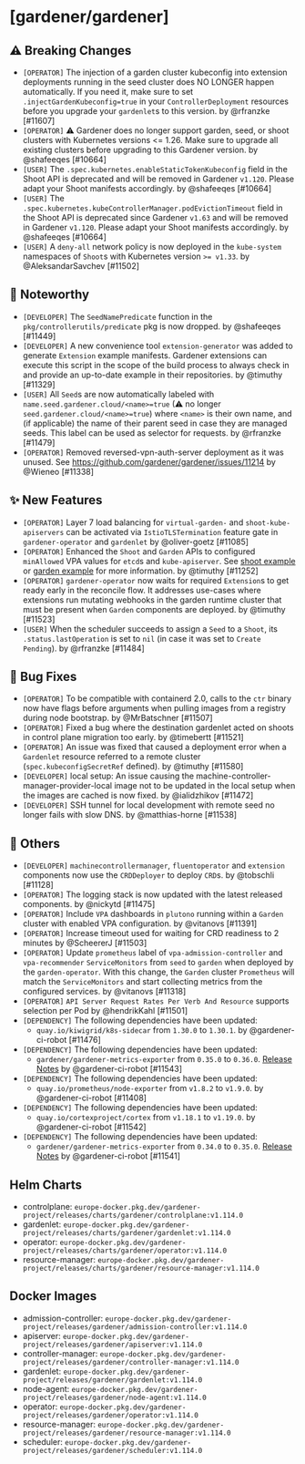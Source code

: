 # [gardener/gardener]

## ⚠️ Breaking Changes

- `[OPERATOR]` The injection of a garden cluster kubeconfig into extension deployments running in the seed cluster does NO LONGER happen automatically. If you need it, make sure to set `.injectGardenKubeconfig=true` in your `ControllerDeployment` resources before you upgrade your `gardenlet`s to this version. by @rfranzke [#11607]
- `[OPERATOR]` ⚠️ Gardener does no longer support garden, seed, or shoot clusters with Kubernetes versions <= 1.26. Make sure to upgrade all existing clusters before upgrading to this Gardener version. by @shafeeqes [#10664]
- `[USER]` The `.spec.kubernetes.enableStaticTokenKubeconfig` field in the Shoot API is deprecated and will be removed in Gardener `v1.120`. Please adapt your Shoot manifests accordingly. by @shafeeqes [#10664]
- `[USER]` The `.spec.kubernetes.kubeControllerManager.podEvictionTimeout` field in the Shoot API is deprecated since Gardener `v1.63` and will be removed in Gardener `v1.120`. Please adapt your Shoot manifests accordingly. by @shafeeqes [#10664]
- `[USER]` A `deny-all` network policy is now deployed in the `kube-system` namespaces of `Shoot`s with Kubernetes version `>= v1.33`. by @AleksandarSavchev [#11502]
## 📰 Noteworthy

- `[DEVELOPER]` The `SeedNamePredicate` function in the `pkg/controllerutils/predicate` pkg is now dropped. by @shafeeqes [#11449]
- `[DEVELOPER]` A new convenience tool `extension-generator` was added to generate `Extension` example manifests. Gardener extensions can execute this script in the scope of the build process to always check in and provide an up-to-date example in their repositories. by @timuthy [#11329]
- `[USER]` All `Seed`s are now automatically labeled with `name.seed.gardener.cloud/<name>=true` (⚠ no longer `seed.gardener.cloud/<name>=true`) where `<name>` is their own name, and (if applicable) the name of their parent seed in case they are managed seeds. This label can be used as selector for requests. by @rfranzke [#11479]
- `[OPERATOR]` Removed reversed-vpn-auth-server deployment as it was unused. See https://github.com/gardener/gardener/issues/11214 by @Wieneo [#11338]
## ✨ New Features

- `[OPERATOR]` Layer 7 load balancing for `virtual-garden-` and `shoot-kube-apiservers` can be activated via `IstioTLSTermination` feature gate in `gardener-operator` and `gardenlet` by @oliver-goetz [#11085]
- `[OPERATOR]` Enhanced the `Shoot` and `Garden` APIs to configured `minAllowed` VPA values for `etcd`s and `kube-apiserver`. See [shoot example](https://github.com/gardener/gardener/blob/master/example/90-shoot.yaml) or [garden example](https://github.com/gardener/gardener/blob/master/example/operator/20-garden.yaml) for more information. by @timuthy [#11252]
- `[OPERATOR]` `gardener-operator` now waits for required `Extension`s to get ready early in the reconcile flow. It addresses use-cases where extensions run mutating webhooks in the garden runtime cluster that must be present when `Garden` components are deployed. by @timuthy [#11523]
- `[USER]` When the scheduler succeeds to assign a `Seed` to a `Shoot`, its `.status.lastOperation` is set to `nil` (in case it was set to `Create Pending`). by @rfranzke [#11484]
## 🐛 Bug Fixes

- `[OPERATOR]` To be compatible with containerd 2.0, calls to the `ctr` binary now have flags before arguments when pulling images from a registry during node bootstrap. by @MrBatschner [#11507]
- `[OPERATOR]` Fixed a bug where the destination gardenlet acted on shoots in control plane migration too early. by @timebertt [#11521]
- `[OPERATOR]` An issue was fixed that caused a deployment error when a `Gardenlet` resource referred to a remote cluster (`spec.kubeconfigSecretRef` defined). by @timuthy [#11580]
- `[DEVELOPER]` local setup: An issue causing the machine-controller-manager-provider-local image not to be updated in the local setup when the images are cached is now fixed. by @ialidzhikov [#11472]
- `[DEVELOPER]` SSH tunnel for local development with remote seed no longer fails with slow DNS. by @matthias-horne [#11538]
## 🏃 Others

- `[DEVELOPER]` `machinecontrollermanager`, `fluentoperator` and `extension` components now use the `CRDDeployer` to deploy `CRD`s. by @tobschli [#11128]
- `[OPERATOR]` The logging stack is now updated with the latest released components. by @nickytd [#11475]
- `[OPERATOR]` Include `VPA` dashboards in `plutono` running within a `Garden` cluster with enabled VPA configuration. by @vitanovs [#11391]
- `[OPERATOR]` Increase timeout used for waiting for CRD readiness to 2 minutes by @ScheererJ [#11503]
- `[OPERATOR]` Update `prometheus` label of `vpa-admission-controller` and `vpa-recommender` `ServiceMonitors` from `seed` to `garden` when deployed by the `garden-operator`. With this change, the `Garden` cluster `Prometheus` will match the `ServiceMonitors` and start collecting metrics from the configured services. by @vitanovs [#11318]
- `[OPERATOR]` `API Server Request Rates Per Verb And Resource` supports selection per Pod by @hendrikKahl [#11501]
- `[DEPENDENCY]` The following dependencies have been updated:  
  - `quay.io/kiwigrid/k8s-sidecar` from `1.30.0` to `1.30.1`.  by @gardener-ci-robot [#11476]
- `[DEPENDENCY]` The following dependencies have been updated:  
  - `gardener/gardener-metrics-exporter` from `0.35.0` to `0.36.0`. [Release Notes](https://redirect.github.com/gardener/gardener-metrics-exporter/releases/tag/0.36.0) by @gardener-ci-robot [#11543]
- `[DEPENDENCY]` The following dependencies have been updated:  
  - `quay.io/prometheus/node-exporter` from `v1.8.2` to `v1.9.0`.  by @gardener-ci-robot [#11408]
- `[DEPENDENCY]` The following dependencies have been updated:  
  - `quay.io/cortexproject/cortex` from `v1.18.1` to `v1.19.0`.  by @gardener-ci-robot [#11542]
- `[DEPENDENCY]` The following dependencies have been updated:  
  - `gardener/gardener-metrics-exporter` from `0.34.0` to `0.35.0`. [Release Notes](https://redirect.github.com/gardener/gardener-metrics-exporter/releases/tag/0.35.0) by @gardener-ci-robot [#11541]

## Helm Charts
- controlplane: `europe-docker.pkg.dev/gardener-project/releases/charts/gardener/controlplane:v1.114.0`
- gardenlet: `europe-docker.pkg.dev/gardener-project/releases/charts/gardener/gardenlet:v1.114.0`
- operator: `europe-docker.pkg.dev/gardener-project/releases/charts/gardener/operator:v1.114.0`
- resource-manager: `europe-docker.pkg.dev/gardener-project/releases/charts/gardener/resource-manager:v1.114.0`
## Docker Images
- admission-controller: `europe-docker.pkg.dev/gardener-project/releases/gardener/admission-controller:v1.114.0`
- apiserver: `europe-docker.pkg.dev/gardener-project/releases/gardener/apiserver:v1.114.0`
- controller-manager: `europe-docker.pkg.dev/gardener-project/releases/gardener/controller-manager:v1.114.0`
- gardenlet: `europe-docker.pkg.dev/gardener-project/releases/gardener/gardenlet:v1.114.0`
- node-agent: `europe-docker.pkg.dev/gardener-project/releases/gardener/node-agent:v1.114.0`
- operator: `europe-docker.pkg.dev/gardener-project/releases/gardener/operator:v1.114.0`
- resource-manager: `europe-docker.pkg.dev/gardener-project/releases/gardener/resource-manager:v1.114.0`
- scheduler: `europe-docker.pkg.dev/gardener-project/releases/gardener/scheduler:v1.114.0`
